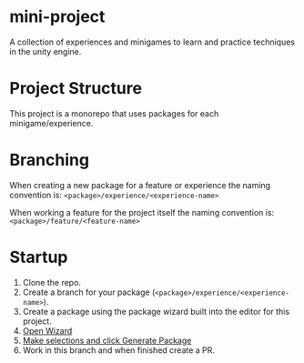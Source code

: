 # mini-project

 A collection of experiences and minigames to learn and practice techniques in the unity engine.

# Project Structure

This project is a monorepo that uses packages for each minigame/experience.

# Branching

When creating a new package for a feature or experience the naming convention is:
`<package>/experience/<experience-name>`

When working a feature for the project itself the naming convention is:
`<package>/feature/<feature-name>`

# Startup

1. Clone the repo.
2. Create a branch for your package (`<package>/experience/<experience-name>`).
3. Create a package using the package wizard built into the editor for this project.
4. [Open Wizard](<./README_IMAGES/Open_Wizard>)
5. [Make selections and click Generate Package](<./README_IMAGES/Wizard_Selections_Filled>)
6. Work in this branch and when finished create a PR.


